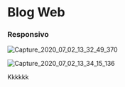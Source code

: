 # Blog Web 
### Responsivo 
![Capture_2020_07_02_13_32_49_370](https://user-images.githubusercontent.com/60757768/86386954-d71f6100-bc68-11ea-8748-91ae7f0eb8a2.png)

![Capture_2020_07_02_13_34_15_136](https://user-images.githubusercontent.com/60757768/86387149-1cdc2980-bc69-11ea-895a-3519b79279f3.png)


Kkkkkk











